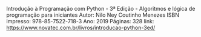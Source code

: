 Introdução à Programação com Python - 3ª Edição - Algoritmos e lógica de programação para iniciantes
Autor: Nilo Ney Coutinho Menezes
ISBN impresso: 978-85-7522-718-3
Ano: 2019
Páginas: 328
link: https://www.novatec.com.br/livros/introducao-python-3ed/

